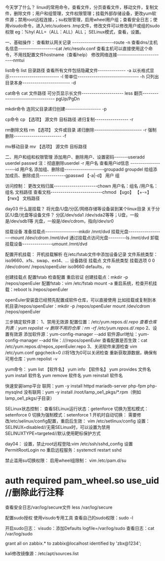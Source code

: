 今天学了什么？
linux的常用命令，查看文件，分页查看文件，移动文件，复制文件，删除文件；用户和组管理，文件权限管理；挂载外部存储设备，更改yum软件源；禁用root远程连接，；su权限管理，启用wheel用户组；查看安全日志；使用visudo命令，进入/etc/sudoers .tmp文件，修改文件可以修改用户或组的sudo权限 eg：%hyl ALL=（ALL：ALL）ALL；
SELinux模式，查看，设置。


一、基础操作：
查看默认网关记录 ---------------------route -n
查看dns/主机名信息-------------------cat /etc/resolv.conf      查看主机可以直接使用这个命令，不用找配置文件hostname（查看help）
修改网络连接-------------------------nmtui

list命令
list 目录路径
查看所有文件包括隐藏文件-------------- -a
以长格式显示------------------------- -l
带单位-------------------------------  -h
只列出目录本身------------------------ -d

cat命令
cat 文件路径
可分页显示长文件---------------------  less
翻页--------------------------------- pgUp/PgDn

mkdir命令
连同父目录递归创建------------------ -p

cp命令
cp 【选项】 源文件 目标路径
递归复制----------------- -r


rm删除文档
rm 【选项】 文件或目录
递归删除------------------------ -r
强制删除------------------------ -f

mv移动目录
mv 【选项】 源文件 目标路径

二、用户和组和权限管理
添加用户、删除用户、设置密码-------useradd  userdel  passwd   注：彻底删除userdel -r 用户名
查看用户id信息 --------------------id 用户名
添加组、删除组--------------------groupadd groupdel
给组添加成员、删除成员-------------gpasswd 【-a|-d】 用户 组

访问控制：
更改文档归属----------------------chown 用户名：组名 /用户名：组名  文档路径
查看文档--------------------------chmod 【ugo】 【+-=】【rwx】 文档路径


day03
什么是挂载？
将光盘/U盘/分区/网络存储等设备装到某个linux目录
关于分区/U盘/光盘等设备文件？
分区/dev/sda1   /dev/sda2等等；U盘，一般是/dev/sdb1等
光盘，一般是/dev/cdrom，指向/dev/sr0

挂载设备
准备挂载点-----------------mkdir /mnt/dvd
挂载光盘-------------------mount /dev/cdrom /mnt/dvd
通过挂载点访问光盘---------ls /mnt/dvd
卸载挂载设备---------------umount /mnt/dvd


配置开机挂载：
开机挂载解析
在/etc/fstab文件中添加设备记录
文件系统类型：iso9660、xfs、swap、ext4、...
设备路径                           挂载点                             文件系统类型              挂载选项            0       0
/dev/cdrom/          /repos/openEuler    iso9660           defaults，ro

创建挂载点       配置fstab    检查配置            重启验证
创建挂载点：mkdir -p /repos/openEuler
配置fstab：vim  /etc/fstab
mount -a 
重启系统，检查开机挂载：reboot          ls  /repos/openEuler



openEuler安装盘已经预先配置成软件仓库，可以直接使用
比如挂载或复制到本机目录/repos/openEuler：mkdir -p /repos/openEuler           mount /dev/cdrom  /repos/openEuler

三步搞定软件源：
1、禁用无效源
配置位置：/etc/yum.repos.d/*.repo
查看仓库列表：yum repolist -v
删除不用的仓库：rm -rf /etc/yum.repos.d/*.repo
2、设置有效源
添加软件源：yum-config-manager --add  软件源url地址：yum-config-manager --add file：///repos/openEuler
查看配置是否生效：cat /etc/yum.repos.d/repos_openEuler.repo
3、关闭软件来源检查
vim /etc/yum.conf
gpgcheck=0 //将1改为0可以关闭检查
重新获取源数据，确保有可用仓库：yum repolist -v


yum命令：
yum list 【软件名】
yum info 【软件名】
yum provides 文件名
yum install 软件名
yum remove 软件名
yum reinstall 软件名



快速安装lamp平台
联网：yum -y install httpd mariadb-server php-fpm php-mysqlnd
没有联网：yum -y install /root/lamp_oe1_pkgs/*.rpm（例如lamp_oe1_pkgs/子目录）

SELinux状态控制：
查看SELinux运行状态：getenforce
切换为宽松模式：setenforce 0
切换为强制模式：setenforce 1
开机时自动切换：
	需要修改/etc/selinux/config配置，重启后生效：
		vim /etc/setlinux/config
		设置：SELINUX=disabled//无需SELinux时，可以设置为禁用   SELINUXTYPE=targeted//默认使用靶标保护方式

day04：
设置，禁止root远程登陆:vim /etc/ssh/sshd_config   设置PermitRootLogin  no
重启远程服务：systemctl restart sshd

禁止滥用su切换权限：
启用wheel组限制：
vim /etc/pam.d/su
# auth required pam_wheel.so use_uid //删除此行注释

查看安全日志/var/log/secure文件
less /var/log/secure

配置sudo授权
使用visudo专用工具
查看自己的sudo权限：sudo -l

开启sudo日志：
visudo：添加Defaults logfile=/var/log/sudo
查看日志：cat /var/log/sudo


grant all on zabbix.* to zabbix@localhost identified by 'zbx@1234';

kali修改镜像源：/etc/apt/sources.list